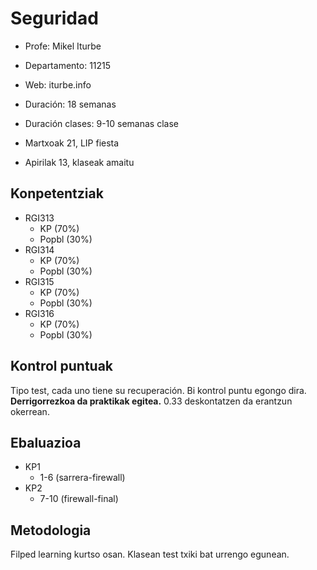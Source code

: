 # Seguridad
- Profe: Mikel Iturbe
- Departamento: 11215
- Web: iturbe.info
- Duración: 18 semanas
- Duración clases: 9-10 semanas clase

- Martxoak 21, LIP fiesta
- Apirilak 13, klaseak amaitu

## Konpetentziak
- RGI313
    - KP (70%)
    - Popbl (30%)
- RGI314
    - KP (70%)
    - Popbl (30%)
- RGI315
    - KP (70%)
    - Popbl (30%)
- RGI316
    - KP (70%)
    - Popbl (30%)

## Kontrol puntuak
Tipo test, cada uno tiene su recuperación. Bi kontrol puntu egongo dira. <b>Derrigorrezkoa da praktikak egitea.</b> 0.33 deskontatzen da erantzun okerrean.

## Ebaluazioa
- KP1
    - 1-6 (sarrera-firewall)
- KP2
    - 7-10 (firewall-final)

## Metodologia
Filped learning kurtso osan. Klasean test txiki bat urrengo egunean.